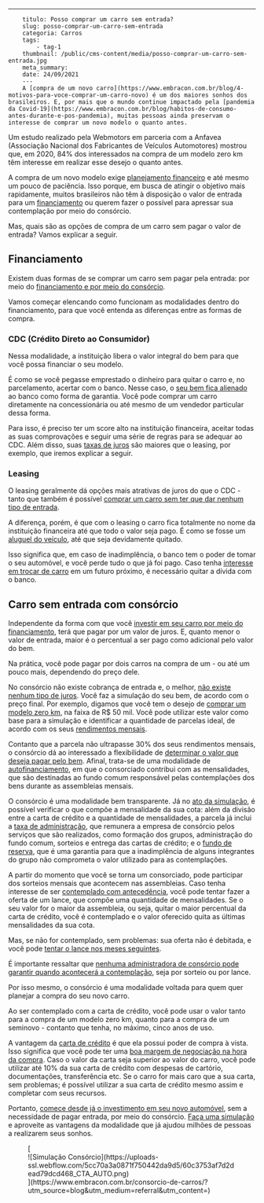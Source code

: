 ---
        titulo: Posso comprar um carro sem entrada?
        slug: posso-comprar-um-carro-sem-entrada
        categoria: Carros
        tags:
            - tag-1
        thumbnail: /public/cms-content/media/posso-comprar-um-carro-sem-entrada.jpg
        meta_summary: 
        date: 24/09/2021
        ---
        A [compra de um novo carro](https://www.embracon.com.br/blog/4-motivos-para-voce-comprar-um-carro-novo) é um dos maiores sonhos dos brasileiros. E, por mais que o mundo continue impactado pela [pandemia da Covid-19](https://www.embracon.com.br/blog/habitos-de-consumo-antes-durante-e-pos-pandemia), muitas pessoas ainda preservam o interesse de comprar um novo modelo o quanto antes.

Um estudo realizado pela Webmotors em parceria com a Anfavea (Associação Nacional dos Fabricantes de Veículos Automotores) mostrou que, em 2020, 84% dos interessados na compra de um modelo zero km têm interesse em realizar esse desejo o quanto antes.

A compra de um novo modelo exige [planejamento financeiro](https://www.embracon.com.br/blog/planejamento-financeiro-para-iniciantes-os-primeiros-passos) e até mesmo um pouco de paciência. Isso porque, em busca de atingir o objetivo mais rapidamente, muitos brasileiros não têm à disposição o valor de entrada para um [financiamento](https://www.embracon.com.br/blog/entenda-quais-sao-as-6-maiores-desvantagens-do-financiamento) ou querem fazer o possível para apressar sua contemplação por meio do consórcio.

Mas, quais são as opções de compra de um carro sem pagar o valor de entrada? Vamos explicar a seguir.

Financiamento 
--------------

Existem duas formas de se comprar um carro sem pagar pela entrada: por meio do [financiamento e por meio do consórcio](https://www.embracon.com.br/blog/sabe-a-diferenca-entre-consorcio-e-financiamento-a-gente-te-conta).

Vamos começar elencando como funcionam as modalidades dentro do financiamento, para que você entenda as diferenças entre as formas de compra.

### CDC (Crédito Direto ao Consumidor) 

Nessa modalidade, a instituição libera o valor integral do bem para que você possa financiar o seu modelo.

É como se você pegasse emprestado o dinheiro para quitar o carro e, no parcelamento, acertar com o banco. Nesse caso, o [seu bem fica alienado](https://www.embracon.com.br/blog/alienacao-de-bens-o-que-e-e-como-funciona-no-consorcio) ao banco como forma de garantia. Você pode comprar um carro diretamente na concessionária ou até mesmo de um vendedor particular dessa forma.

Para isso, é preciso ter um score alto na instituição financeira, aceitar todas as suas comprovações e seguir uma série de regras para se adequar ao CDC. Além disso, suas [taxas de juros](https://www.embracon.com.br/blog/como-os-juros-afetam-a-sua-vida) são maiores que o leasing, por exemplo, que iremos explicar a seguir.

### Leasing 

O leasing geralmente dá opções mais atrativas de juros do que o CDC - tanto que também é possível [comprar um carro sem ter que dar nenhum tipo de entrada](https://www.embracon.com.br/blog/guia-completo-para-a-compra-do-primeiro-carro).

A diferença, porém, é que com o leasing o carro fica totalmente no nome da instituição financeira até que todo o valor seja pago. É como se fosse um [aluguel do veículo](https://www.embracon.com.br/blog/5-formas-de-pagamento-de-um-carro), até que seja devidamente quitado.

Isso significa que, em caso de inadimplência, o banco tem o poder de tomar o seu automóvel, e você perde tudo o que já foi pago. Caso tenha [interesse em trocar de carro](https://www.embracon.com.br/blog/quer-trocar-de-carro-veja-como-o-consorcio-pode-te-ajudar) em um futuro próximo, é necessário quitar a dívida com o banco.

Carro sem entrada com consórcio 
--------------------------------

Independente da forma com que você [investir em seu carro por meio do financiamento](https://www.embracon.com.br/blog/financiamento-ou-consorcio-de-carro), terá que pagar por um valor de juros. E, quanto menor o valor de entrada, maior é o percentual a ser pago como adicional pelo valor do bem.

Na prática, você pode pagar por dois carros na compra de um - ou até um pouco mais, dependendo do preço dele.

No consórcio não existe cobrança de entrada e, o melhor, [não existe nenhum tipo de juros](https://www.embracon.com.br/blog/consorcio-nao-tem-juros-entenda). Você faz a simulação do seu bem, de acordo com o preço final. Por exemplo, digamos que você tem o desejo de [comprar um modelo zero km](https://www.embracon.com.br/blog/carro-zero-ou-seminovo), na faixa de R$ 50 mil. Você pode utilizar este valor como base para a simulação e identificar a quantidade de parcelas ideal, de acordo com os seus [rendimentos mensais](https://www.embracon.com.br/blog/qual-o-melhor-investimento-para-r-50-r-500-ou-r-5000).

Contanto que a parcela não ultrapasse 30% dos seus rendimentos mensais, o consórcio dá ao interessado a flexibilidade de [determinar o valor que deseja pagar pelo bem](https://www.embracon.com.br/blog/como-calcular-as-parcelas-no-consorcio). Afinal, trata-se de uma modalidade de [autofinanciamento](https://www.embracon.com.br/blog/autofinanciamento-o-que-e-e-como-um-consorcio-pode-ajuda-lo), em que o consorciado contribui com as mensalidades, que são destinadas ao fundo comum responsável pelas contemplações dos bens durante as assembleias mensais.

O consórcio é uma modalidade bem transparente. Já no [ato da simulação](https://www.embracon.com.br/blog/simulacao-de-consorcio), é possível verificar o que compõe a mensalidade da sua cota: além da divisão entre a carta de crédito e a quantidade de mensalidades, a parcela já inclui a [taxa de administração](https://www.embracon.com.br/blog/como-funciona-a-taxa-de-administracao-de-um-consorcio), que remunera a empresa de consórcio pelos serviços que são realizados, como formação dos grupos, administração do fundo comum, sorteios e entrega das cartas de crédito; e o [fundo de reserva](https://www.embracon.com.br/blog/entenda-como-funciona-a-devolucao-do-fundo-de-reserva), que é uma garantia para que a inadimplência de alguns integrantes do grupo não comprometa o valor utilizado para as contemplações.

A partir do momento que você se torna um consorciado, pode participar dos sorteios mensais que acontecem nas assembleias. Caso tenha interesse de ser [contemplado com antecedência](https://www.embracon.com.br/blog/antecipar-um-consorcio-descubra-aqui), você pode tentar fazer a oferta de um lance, que compõe uma quantidade de mensalidades. Se o seu valor for o maior da assembleia, ou seja, quitar o maior percentual da carta de crédito, você é contemplado e o valor oferecido quita as últimas mensalidades da sua cota.

Mas, se não for contemplado, sem problemas: sua oferta não é debitada, e você pode [tentar o lance nos meses seguintes](https://www.embracon.com.br/blog/saiba-como-definir-o-valor-de-lance-para-ser-contemplado-mais-rapido).

É importante ressaltar que [nenhuma administradora de consórcio pode garantir quando acontecerá a contemplação](https://www.embracon.com.br/blog/nao-existe-promessa-de-contemplacao-em-consorcio), seja por sorteio ou por lance.

Por isso mesmo, o consórcio é uma modalidade voltada para quem quer planejar a compra do seu novo carro.

Ao ser contemplado com a carta de crédito, você pode usar o valor tanto para a compra de um modelo zero km, quanto para a compra de um seminovo - contanto que tenha, no máximo, cinco anos de uso.

A vantagem da [carta de crédito](https://www.embracon.com.br/blog/tudo-o-que-voce-precisa-saber-sobre-a-carta-de-credito-de-consorcios) é que ela possui poder de compra à vista. Isso significa que você pode ter uma [boa margem de negociação na hora da compra](https://www.embracon.com.br/blog/4-dicas-para-conseguir-uma-boa-negociacao-na-hora-de-adquirir-o-seu-bem). Caso o valor da carta seja superior ao valor do carro, você pode utilizar até 10% da sua carta de crédito com despesas de cartório, documentações, transferência etc. Se o carro for mais caro que a sua carta, sem problemas; é possível utilizar a sua carta de crédito mesmo assim e completar com seus recursos.

Portanto, [comece desde já o investimento em seu novo automóvel](https://www.embracon.com.br/blog/pensando-em-comprar-um-carro-saiba-o-que-levar-em-consideracao), sem a necessidade de pagar entrada, por meio do consórcio. [Faça uma simulação](https://www.embracon.com.br/consorcio-de-carros) e aproveite as vantagens da modalidade que já ajudou milhões de pessoas a realizarem seus sonhos.

<figure class="w-richtext-figure-type-image w-richtext-align-center">[<div>![Simulação Consórcio](https://uploads-ssl.webflow.com/5cc70a3a0871f750442da9d5/60c3753af7d2dead79dcd468_CTA_AUTO.png)</div>](https://www.embracon.com.br/consorcio-de-carros/?utm_source=blog&utm_medium=referral&utm_content=)</figure>
        